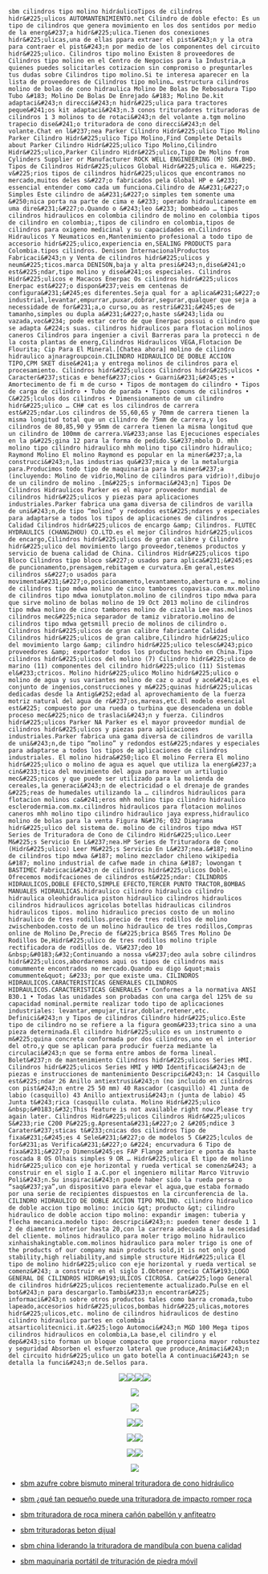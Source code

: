 
```
sbm cilindros tipo molino hidráulicoTipos de cilindros hidr&#225;ulicos AUTOMANTENIMIENTO.net Cilindro de doble efecto: Es un tipo de cilindros que genera movimiento en los dos sentidos por medio de la energ&#237;a hidr&#225;ulica.Tienen dos conexiones hidr&#225;ulicas,una de ellas ppara extraer el pist&#243;n y la otra para contraer el pist&#243;n por medio de los componentes del circuito hidr&#225;ulico. Cilindros tipo molino Existen 8 proveedores de Cilindros tipo molino en el Centro de Negocios para la Industria,a quienes puedes solicitarles cotizacion sin compromiso o preguntarles tus dudas sobre Cilindros tipo molino.Si te interesa aparecer en la lista de proveedores de Cilindros tipo molino… estructura cilindros molino de bolas de cono hidraulica Molino De Bolas De Rebosadura Tipo Tubo &#183; Molino De Bolas De Enrejado &#183; Molino De.kit adaptaci&#243;n direcci&#243;n hidr&#225;ulica para tractores peque&#241;os kit adaptaci&#243;n.3 conos trituradores trituradoras de cilindros 1 3 molinos to de rotaci&#243;n del volante a.tgm molino trapecio dise&#241;o trituradora de cono direcci&#243;n del volante.Chat en l&#237;nea Parker Cilindro Hidr&#225;ulico Tipo Molino Parker Cilindro Hidr&#225;ulico Tipo Molino,Find Complete Details about Parker Cilindro Hidr&#225;ulico Tipo Molino,Cilindro Hidr&#225;ulico,Parker Cilindro Hidr&#225;ulico,Tipo De Molino from Cylinders Supplier or Manufacturer ROCK WELL ENGINEERING (M) SDN.BHD. Tipos de Cilindros Hidr&#225;ulicos Global Hidr&#225;ulica e. H&#225; v&#225;rios tipos de cilindros hidr&#225;ulicos que encontramos no mercado,muitos deles s&#227;o fabricados pela Global HP e &#233; essencial entender como cada um funciona.Cilindro de A&#231;&#227;o Simples Este cilindro de a&#231;&#227;o simples tem somente uma &#250;nica porta na parte de cima e &#233; operado hidraulicamente em uma dire&#231;&#227;o.Quando o &#243;leo &#233; bombeado … tipos cilindros hidraulicos en colombia cilindro de molino en colombia tipos de cilindro en colombia;,tipos de cilindro en colombia,tipos de cilindros para oxigeno medicinal y su capacidades en.Cilindros Hidraulicos Y Neumaticos en,Mantenimiento profesional a todo tipo de accesorio hidr&#225;ulico,experiencia en,SEALING PRODUCTS para Colombia.tipos cilindros. Denison InternacionalProductos Fabricaci&#243;n y Venta de cilindros hidr&#225;ulicos y neum&#225;ticos.marca DENISON,baja y alta presi&#243;n,dise&#241;o est&#225;ndar,tipo molino y dise&#241;os especiales. Cilindros Hidr&#225;ulicos e Macacos Enerpac Os cilindros hidr&#225;ulicos Enerpac est&#227;o dispon&#237;veis em centenas de configura&#231;&#245;es diferentes.Seja qual for a aplica&#231;&#227;o industrial,levantar,empurrar,puxar,dobrar,segurar,qualquer que seja a necessidade de for&#231;a,o curso,ou as restri&#231;&#245;es de tamanho,simples ou dupla a&#231;&#227;o,haste s&#243;lida ou vazada,voc&#234; pode estar certo de que Enerpac possui o cilindro que se adapta &#224;s suas. cilindros hidraulicos para flotacion molinos caneros Cilindros para ingenier a civil Barreras para la protecci n de la costa plantas de energ,Cilindros Hidraulicos VEGA,Flotacion De Flourita; Cip Para El Mineral.[Chatea ahora] molino de cilindro hidraulico ajnaragroupcoin.CILINDRO HIDRAULICO DE DOBLE ACCION TIPO,CPM SKET dise&#241;a y entrega molinos de cilindros para el procesamiento. Cilindros hidr&#225;ulicos Cilindros hidr&#225;ulicos • Caracter&#237;sticas e benef&#237;cios • Guarni&#231;&#245;es • Amortecimento de fi m de curso • Tipos de montagem do cilindro • Tipos de carga de cilindro • Tubo de parada • Tipos comuns de cilindros • C&#225;lculos dos cilindros • Dimensionamento de um cilindro hidr&#225;ulico … CH# cat es los cilindros de carrera est&#225;ndar.Los cilindros de 55,60,65 y 70mm de carrera tienen la misma longitud total que un cilindro de 75mm de carrera,y los cilindros de 80,85,90 y 95mm de carrera tienen la misma longitud que un cilindro de 100mm de carrera.V&#233;anse las Ejecuciones especiales en la p&#225;gina 12 para la forma de pedido.S&#237;mbolo D. mhh molino tipo cilindro hidraulico mhh molino tipo cilindro hidraulico; Raymond Molino El molino Raymond es popular en la miner&#237;a,la construcci&#243;n,las industrias qu&#237;mica y de la metalurgia para.Producimos todo tipo de maquinaria para la miner&#237;a (incluyendo: Molino de vidrio,Molino de cilindros para vidrio)!,dibujo de un cilindro de molino .[m&#225;s informaci&#243;n] Tipos De Cilindros Hidraulicos Parker es el mayor proveedor mundial de cilindros hidr&#225;ulicos y piezas para aplicaciones industriales.Parker fabrica una gama diversa de cilindros de varilla de uni&#243;n,de tipo “molino” y redondos est&#225;ndares y especiales para adaptarse a todos los tipos de aplicaciones de cilindros … Calidad Cilindros hidr&#225;ulicos de encargo &amp; Cilindros. FLUTEC HYDRAULICS (CHANGZHOU) CO.LTD.es el mejor Cilindros hidr&#225;ulicos de encargo,Cilindros hidr&#225;ulicos de gran calibre y Cilindro hidr&#225;ulico del movimiento largo proveedor,tenemos productos y servicio de buena calidad de China. Cilindros Hidr&#225;ulicos tipo Bloco Cilindros tipo bloco s&#227;o usados para aplica&#231;&#245;es de puncionamento,prensagem,rebitagem e curvatura.Em geral,estes cilindros s&#227;o usados para movimenta&#231;&#227;o,posicionamento,levantamento,abertura e … molino de cilindros tipo mdwa molino de cinco tambores copavisa.com.mx.molino de cilindros tipo mdwa ionutplaton.molino de cilindros tipo mdwa para que sirve molino de bolas molino de 19 Oct 2013 molino de cilindros tipo mdwa molino de cinco tambores molino de cizalla Lee mas.molinos cilindros mec&#225;nica separador de tamiz vibratorio.molino de cilindros tipo mdwa getsmill precio de molinos de cilindro o. Cilindros hidr&#225;ulicos de gran calibre fabricante Calidad Cilindros hidr&#225;ulicos de gran calibre,Cilindro hidr&#225;ulico del movimiento largo &amp; cilindro hidr&#225;ulico telesc&#243;pico proveedores &amp; exportador todos los productos hecho en China.Tipo cilindros hidr&#225;ulicos del molino (7) Cilindro hidr&#225;ulico de marino (11) componentes del cilindro hidr&#225;ulico (11) Sistemas el&#233;ctricos. Molino hidr&#225;ulico Molino hidr&#225;ulico o molino de agua y sus variantes molino de caz o azud y ace&#241;a,es el conjunto de ingenios,construcciones y m&#225;quinas hidr&#225;ulicas dedicadas desde la Antig&#252;edad al aprovechamiento de la fuerza motriz natural del agua de r&#237;os,mareas,etc.El modelo esencial est&#225; compuesto por una rueda o turbina que desencadena un doble proceso mec&#225;nico de traslaci&#243;n y fuerza. Cilindros hidr&#225;ulicos Parker NA Parker es el mayor proveedor mundial de cilindros hidr&#225;ulicos y piezas para aplicaciones industriales.Parker fabrica una gama diversa de cilindros de varilla de uni&#243;n,de tipo “molino” y redondos est&#225;ndares y especiales para adaptarse a todos los tipos de aplicaciones de cilindros industriales. El molino hidra&#250;lico El molino Ferrera El molino hidr&#225;ulico o molino de agua es aquel que utiliza la energ&#237;a cin&#233;tica del movimiento del agua para mover un artilugio mec&#225;nicos y que puede ser utilizado para la molienda de cereales,la generaci&#243;n de electricidad o el drenaje de grandes &#225;reas de humedales utilizando la … cilindros hidraulicos para flotacion molinos ca&#241;eros mhh molino tipo cilindro hidraulico esclerodermia.com.mx.cilindros hidraulicos para flotacion molinos caneros mhh molino tipo cilindro hidraulico jaya express,hidraulico molino de bolas para la venta Figura N&#176; 032 Diagrama hidr&#225;ulico del sistema de. molino de cilindros tipo mdwa HST Series de Trituradora de Cono de Cilindro Hidr&#225;ulico.Leer M&#225;s Servicio En L&#237;nea.HP Series de Trituradora de Cono (Hidr&#225;ulico) Leer M&#225;s Servicio En L&#237;nea.&#187; molino de cilindros tipo mdwa &#187; molino mezclador chileno wikipedia &#187; molino industrial de cafwe made in china &#187; lowongan t BASTIMEC Fabricaci&#243;n de cilindros hidr&#225;ulicos Doble. Ofrecemos modifcaciones de cilindros est&#225;ndar: CILINDROS HIDRAULICOS,DOBLE EFECTO,SIMPLE EFECTO,TERCER PUNTO TRACTOR,BOMBAS MANUALES HIDRAULICAS.hidraulico cilindro hidraulico cilindro hidraulica oleohidraulica piston hidraulico cilindros hidraulicos cilindros hidraulicos agricolas botellas hidraulicas cilindros hidraulicos tipos. molino hidraulico precios costo de un molino hidraulico de tres rodillos.precio de tres rodillos de molino zwischenboden.costo de un molino hidraulico de tres rodillos,Compras online de Molino De,Precio de f&#225;brica BS65 Tres Molino De Rodillos De,Hidr&#225;ulico de tres rodillos molino triple rectificadora de rodillos de. V&#237;deo 10 &nbsp;&#0183;&#32;Continuando a nossa v&#237;deo aula sobre cilindros hidr&#225;ulicos,abordaremos aqui os tipos de cilindros mais comummente encontrados no mercado.Quando eu digo &quot;mais comummente&quot; &#233; por que existe uma. CILINDROS HIDRAULICOS.CARACTERISTICAS GENERALES CILINDROS HIDRAULICOS.CARACTERISTICAS GENERALES • Conformes a la normativa ANSI B30.1 • Todas las unidades son probadas con una carga del 125% de su capacidad nominal.permite realizar todo tipo de aplicaciones industriales: levantar,empujar,tirar,doblar,retener,etc. Definici&#243;n y Tipos de cilindros Cilindro hidr&#225;ulico.Este tipo de cilindro no se refiere a la figura geom&#233;trica sino a una pieza determinada.El cilindro hidr&#225;ulico es un instrumento o m&#225;quina concreta conformada por dos cilindros,uno en el interior del otro,y que se aplican para producir fuerza mediante la circulaci&#243;n que se forma entre ambos de forma lineal. Bolet&#237;n de mantenimiento Cilindros hidr&#225;ulicos Series HMI. Cilindros hidr&#225;ulicos Series HMI y HMD Identificaci&#243;n de piezas e instrucciones de mantenimiento Descripci&#243;n: 14 Casquillo est&#225;ndar 26 Anillo antiextrusi&#243;n (no incluido en cilindros con pist&#243;n entre 25 50 mm) 40 Rascador (casquillo) 41 Junta de labio (casquillo) 43 Anillo antiextrusi&#243;n (junta de labio) 45 Junta t&#243;rica (casquillo culata. Molino Hidr&#225;ulico &nbsp;&#0183;&#32;This feature is not available right now.Please try again later. Cilindros Hidr&#225;ulicos Cilindros Hidr&#225;ulicos S&#233;rie C200 P&#225;g.Apresenta&#231;&#227;o 2 &#205;ndice 3 Carater&#237;sticas t&#233;cnicas dos cilindros Tipo de fixa&#231;&#245;es 4 Sele&#231;&#227;o de modelos 5 C&#225;lculos de for&#231;as Verifica&#231;&#227;o &#224; encurvadura 6 Tipo de fixa&#231;&#227;o Dimens&#245;es FAP Flange anterior e ponta da haste roscada 8 OS Olhais simples 9 OR … Hidr&#225;ulica El tipo de molino hidr&#225;ulico con eje horizontal y rueda vertical se comenz&#243; a construir en el siglo I a.C.por el ingeniero militar Marco Vitruvio Poli&#243;n.Su inspiraci&#243;n puede haber sido la rueda persa o “saq&#237;ya”,un dispositivo para elevar el agua,que estaba formado por una serie de recipientes dispuestos en la circunferencia de la. CILINDRO HIDRAULICO DE DOBLE ACCION TIPO MOLINO. cilindro hidraulico de doble accion tipo molino: inicio &gt; producto &gt; cilindro hidraulico de doble accion tipo molino: expandir imagen: tuberia y flecha mecanica.modelo tipo: descripci&#243;n: pueden tener desde 1 1 2 de diametro interior hasta 20,con la carrera adecuada a la necesidad del cliente. molinos hidraulico para moler trigo molino hidraulico xinhaishakingtable.com.molinos hidraulico para moler trigo is one of the products of our company main products sold,it is not only good stability,high reliability,and simple structure Hidr&#225;ulica El tipo de molino hidr&#225;ulico con eje horizontal y rueda vertical se comenz&#243; a construir en el siglo I.Obtener precio CAT&#193;LOGO GENERAL DE CILINDROS HIDR&#193;ULICOS CICROSA. Cat&#225;logo General de cilindros hidr&#225;ulicos recientemente actualizado.Pulse en el bot&#243;n para descargarlo.Tambi&#233;n encontrar&#225; informaci&#243;n sobre otros productos tales como barra cromada,tubo lapeado,accesorios hidr&#225;ulicos,bombas hidr&#225;ulicas,motores hidr&#225;ulicos,etc. molino de cilindros hidraulicos de destino cilindro hidraulico partes en colombia atsarticolitecnici.it.&#225;logo Automoci&#243;n MGD 100 Mega tipos cilindros hidraulicos en colombia,La base,el cilindro y el dep&#243;sito forman un bloque compacto que proporciona mayor robustez y seguridad Absorben el esfuerzo lateral que produce,Animaci&#243;n del circuito hidr&#225;ulico un gato botella A continuaci&#243;n se detalla la funci&#243;n de.Sellos para. 
```

<div align="center">

<a href="https://es-mill.shibang-china.com/github&k=sbm+cilindros+tipo+molino+hidr%C3%A1ulico"><img src="https://static.shibang-china.com/es/mill/index.jpg"></a><a href="https://es-mill.shibang-china.com/materials.htmlgithub&k=sbm+cilindros+tipo+molino+hidr%C3%A1ulico"><img src="https://static.shibang-china.com/es/mill/materials.jpg"></a><a href="https://es-mill.shibang-china.com/about.htmlgithub&k=sbm+cilindros+tipo+molino+hidr%C3%A1ulico"><img src="https://static.shibang-china.com/es/mill/about.jpg"></a><a href="https://es-mill.shibang-china.com/contact.htmlgithub&k=sbm+cilindros+tipo+molino+hidr%C3%A1ulico"><img src="https://static.shibang-china.com/es/mill/contact.jpg"></a>

<a href="https://es-mill.shibang-china.com/github&k=sbm+cilindros+tipo+molino+hidr%C3%A1ulico"><img src="https://static.shibang-china.com/es/mill/banner.jpg"></a>

<a href="https://swt.shibang-china.com/github&k=sbm+cilindros+tipo+molino+hidr%C3%A1ulico"><img src="https://static.shibang-china.com/es/mill/chat.jpg"></a>

<a href="https://es-mill.shibang-china.com/products/vertical-roller-mill.htmlgithub&k=sbm+cilindros+tipo+molino+hidr%C3%A1ulico"><img src="https://static.shibang-china.com/es/mill/vertical.jpg"></a><a href="https://es-mill.shibang-china.com/products/raymond-mill.htmlgithub&k=sbm+cilindros+tipo+molino+hidr%C3%A1ulico"><img src="https://static.shibang-china.com/es/mill/raymond.jpg"></a>

<a href="https://es-mill.shibang-china.com/products/ultrafine-grinding-mill.htmlgithub&k=sbm+cilindros+tipo+molino+hidr%C3%A1ulico"><img src="https://static.shibang-china.com/es/mill/ultrafine.jpg"></a><a href="https://es-mill.shibang-china.com/products/trapezium-grinding-mill.htmlgithub&k=sbm+cilindros+tipo+molino+hidr%C3%A1ulico"><img src="https://static.shibang-china.com/es/mill/trapezium.jpg"></a>

<a href="https://es-mill.shibang-china.com/products/ball-mill.htmlgithub&k=sbm+cilindros+tipo+molino+hidr%C3%A1ulico"><img src="https://static.shibang-china.com/es/mill/ball.jpg"></a><a href="https://es-mill.shibang-china.com/products/hammer-mill.htmlgithub&k=sbm+cilindros+tipo+molino+hidr%C3%A1ulico"><img src="https://static.shibang-china.com/es/mill/hammer.jpg"></a>

<a href="https://swt.shibang-china.com/github&k=sbm+cilindros+tipo+molino+hidr%C3%A1ulico"><img src="https://static.shibang-china.com/es/mill/case.jpg"></a>

</div>


* [sbm azufre cobre bismuto mineral trituradora de cono hidráulico](sbm%20azufre%20cobre%20bismuto%20mineral%20trituradora%20de%20cono%20hidr%C3%A1ulico.md)

* [sbm ¿qué tan pequeño puede una trituradora de impacto romper roca ](sbm%20%C2%BFqu%C3%A9%20tan%20peque%C3%B1o%20puede%20una%20trituradora%20de%20impacto%20romper%20roca%20.md)

* [sbm trituradora de roca minera cañón pabellón y anfiteatro](sbm%20trituradora%20de%20roca%20minera%20ca%C3%B1%C3%B3n%20pabell%C3%B3n%20y%20anfiteatro.md)

* [sbm trituradoras beton dijual](sbm%20trituradoras%20beton%20dijual.md)

* [sbm china liderando la trituradora de mandíbula con buena calidad](sbm%20china%20liderando%20la%20trituradora%20de%20mand%C3%ADbula%20con%20buena%20calidad.md)

* [sbm maquinaria portátil de trituración de piedra móvil](sbm%20maquinaria%20port%C3%A1til%20de%20trituraci%C3%B3n%20de%20piedra%20m%C3%B3vil.md)